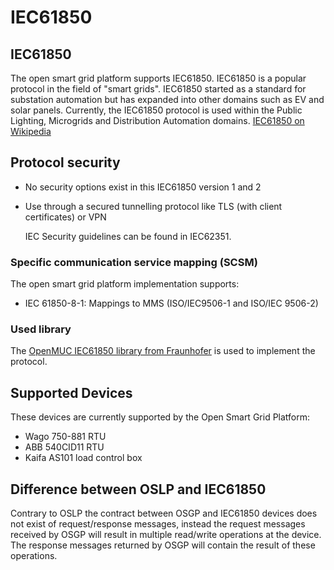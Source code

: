 <!--
SPDX-FileCopyrightText: Contributors to the Documentation project

SPDX-License-Identifier: Apache-2.0
-->

# IEC61850

## IEC61850

The open smart grid platform supports IEC61850. IEC61850 is a popular protocol in the field of "smart grids". IEC61850 started as a standard for substation automation but has expanded into other domains such as EV and solar panels. Currently, the IEC61850 protocol is used within the Public Lighting, Microgrids and Distribution Automation domains. [IEC61850 on Wikipedia](https://en.wikipedia.org/wiki/IEC_61850)

## Protocol security

* No security options exist in this IEC61850 version 1 and 2
* Use through a secured tunnelling protocol like TLS \(with client certificates\) or VPN

  IEC Security guidelines can be found in IEC62351.

### Specific communication service mapping \(SCSM\)

The open smart grid platform implementation supports:

* IEC 61850-8-1: Mappings to MMS \(ISO/IEC9506-1 and ISO/IEC 9506-2\)

### Used library

The [OpenMUC IEC61850 library from Fraunhofer](https://www.openmuc.org/iec-61850/) is used to implement the protocol.

## Supported Devices

These devices are currently supported by the Open Smart Grid Platform:

* Wago 750-881 RTU
* ABB 540CID11 RTU
* Kaifa AS101 load control box

## Difference between OSLP and IEC61850

Contrary to OSLP the contract between OSGP and IEC61850 devices does not exist of request/response messages, instead the request messages received by OSGP will result in multiple read/write operations at the device. The response messages returned by OSGP will contain the result of these operations.

